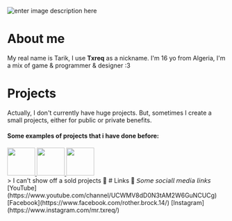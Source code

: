 ![enter image description here](https://cdn.discordapp.com/attachments/752089577434513449/763675763525812234/banner_croped.png)
# About me

My real name is Tarik, I use **Txreq** as a nickname. I'm 16 yo from Algeria, I'm a mix of game & programmer & designer :3
 

# Projects
Actually, I don't currently have huge projects. But, sometimes I create a small projects, either for public or private benefits. 
<div>
 <h4>Some examples of projects that i have done before:</h4>
 <a href="https://dz-item-shop.glitch.me/">
  <img width="64px" src="https://i.ibb.co/4VfGDcR/icon02.png">
 </a>
 
  <a href="https://dzstats.glitch.me/">
  <img width="64px" src="https://i.ibb.co/v1zcJ3Q/icon01.png">
 </a>
 
 <a href="https://dzstats.glitch.me/">
  <img width="64px" src="https://i.ibb.co/FkrPT7P/cpu.png">
 </a>
</div>
> I can't show off a sold projects 💸
# Links 🔗
𝘚𝘰𝘮𝘦 𝘴𝘰𝘤𝘪𝘢𝘭𝘭 𝘮𝘦𝘥𝘪𝘢 𝘭𝘪𝘯𝘬𝘴
[YouTube](https://www.youtube.com/channel/UCWMV8dD0N3tAM2W6GuNCUCg)
[Facebook](https://www.facebook.com/rother.brock.14/)
[Instagram](https://www.instagram.com/mr.txreq/)
